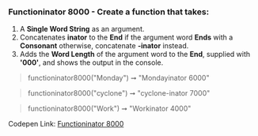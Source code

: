 ### Functioninator 8000 - Create a function that takes: 

1. A **Single Word String** as an argument.
1. Concatenates **inator** to the **End** if the argument word **Ends** with a **Consonant** otherwise, concatenate **-inator** instead.
1. Adds the **Word Length** of the argument word to the **End**, supplied with **'000'**, and shows the output in the console. 

> functioninator8000("Monday") ➞ "Mondayinator 6000" 

> functioninator8000("cyclone") ➞ "cyclone-inator 7000"

> functioninator8000("Work") ➞ "Workinator 4000" 

Codepen Link: [Functioninator 8000](https://codepen.io/javascriptstudent/pen/XWmmJBj?editors=0012)